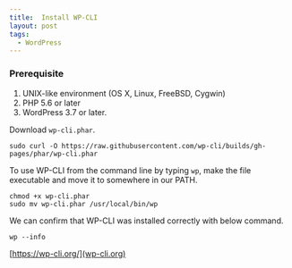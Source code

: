 ```yaml
---
title:  Install WP-CLI
layout: post
tags:
  - WordPress
---
```


### Prerequisite

1. UNIX-like environment (OS X, Linux, FreeBSD, Cygwin)
2. PHP 5.6 or later
3. WordPress 3.7 or later.

Download `wp-cli.phar`.

    sudo curl -O https://raw.githubusercontent.com/wp-cli/builds/gh-pages/phar/wp-cli.phar

To use WP-CLI from the command line by typing `wp`, make the file executable and move it to somewhere in our PATH.

    chmod +x wp-cli.phar
    sudo mv wp-cli.phar /usr/local/bin/wp

We can confirm that WP-CLI was installed correctly with below command.

    wp --info

[https://wp-cli.org/](wp-cli.org)
